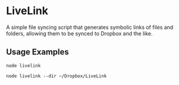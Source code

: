 # LiveLink

A simple file syncing script that generates symbolic links of files and folders, allowing them to be synced to Dropbox and the like.

## Usage Examples

```
node livelink
```

```
node livelink --dir ~/Dropbox/LiveLink
```
